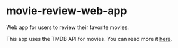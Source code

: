 # movie-review-web-app

Web app for users to review their favorite movies.

This app uses the TMDB API for movies. You can read more it [here](https://developers.themoviedb.org/3/getting-started/introduction).
